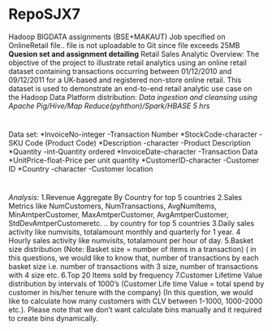 # RepoSJX7
Hadoop BIGDATA assignments (BSE+MAKAUT)
Job specified on OnlineRetail file.. file is not uploadable to Git since file exceeds 25MB
**Quesion set and assignment detailing**
Retail Sales Analytic
Overview:
  The objective of the project to illustrate retail analytics using an online retail dataset containing transactions occurring between 01/12/2010 and 09/12/2011 for a UK-based and registered non-store online retail. This dataset is used to demonstrate an end-to-end retail analytic use case on the Hadoop Data Platform distribution: 
*Data ingestion and cleansing using Apache Pig/Hive/Map Reduce(pyhthon)/Spark/HBASE*
  *5 hrs*
#
Data set:
  *InvoiceNo-integer -Transaction Number 
  *StockCode-character -SKU Code (Product Code)
  *Description -character -Product Description
  *Quantity -int-Quantity ordered
  *InvoiceDate-character -Transaction Data
  *UnitPrice-float-Price per unit quantity
  *CustomerID-character -Customer ID
  *Country -character -Customer location
#
*Analysis:*
1.Revenue Aggregate By Country for top 5 countries
2.Sales Metrics like NumCustomers, NumTransactions, AvgNumItems, MinAmtperCustomer, MaxAmtperCustomer, AvgAmtperCustomer, StdDevAmtperCustomeretc. .. by country for top 5 countries
3.Daily sales activity like numvisits, totalamount monthly and quarterly for 1 year.
4 Hourly sales activity like numvisits, totalamount per hour of day.
5.Basket size distribution (Note: Basket size = number of items in a transaction) ( in this questions, we would like to know that, number of transactions by each basket size i.e. number of transactions with 3 size, number of transactions with 4 size etc.
6.Top 20 Items sold by frequency
7.Customer Lifetime Value distribution by intervals of 1000’s (Customer Life time Value = total spend by customer in his/her tenure with the company) (In this question, we would like to calculate how many customers with CLV between 1-1000, 1000-2000 etc.). Please note that we don’t want calculate bins manually and it required to create bins dynamically.
